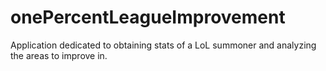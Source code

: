 # onePercentLeagueImprovement
Application dedicated to obtaining stats of a LoL summoner and analyzing the areas to improve in.
